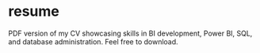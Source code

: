 # resume
PDF version of my CV showcasing skills in BI development, Power BI, SQL, and database administration. Feel free to download.
